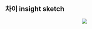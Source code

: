 ## 차이 insight sketch

<p align="center">
  <img src="https://user-images.githubusercontent.com/39179946/211186161-d693e4a3-8049-4145-8778-186af9cd1f15.PNG"/>
</p>
